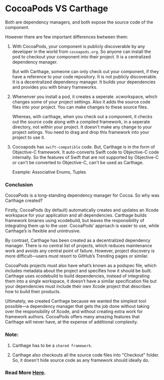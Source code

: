 # CocoaPods VS Carthage

Both are dependency managers, and both expose the source code of the component.

However there are few important differences bwtween them:

1. With CocoaPods, your component is publicly discoverable by any developer in the world from ```cocoapods.org```. So anyone can install the pod to checkout your component into their project. It is a centralized dependency manager.

	But with Carthage, someone can only check out your component, if they have a reference to your code repository. It is not publicly discoverable. It is a decentralized dependency manager. It builds your dependencies and provides you with binary frameworks.

2. Whenenver you install a pod, it creates a seperate .xcworkspace, which changes some of your project settings. Also it adds the source code files into your project. You can make changes to these source files.

	Whereas, with carthage, when you check out a component, it checks out the source code along with a compiled framework, in a seperate directory, not within your project. It doesn't make any change to your project setings. You need to drag and drop this framework into your project to use it.
	
3. Cocoapods has ```swift-compatible``` code. But, Carthage is in the form of Objective-C framework. It auto-converts Swift code to Objective-C code internally. So the features of Swift that are not supported by Objective-C or can't be converted to Objective-C, can't be used as Carthage.

	Example: Associative Enums, Tuples
	
### Conclusion

CocoaPods is a long-standing dependency manager for Cocoa. So why was Carthage created?

Firstly, CocoaPods (by default) automatically creates and updates an Xcode workspace for your application and all dependencies. Carthage builds framework binaries using xcodebuild, but leaves the responsibility of integrating them up to the user. CocoaPods’ approach is easier to use, while Carthage’s is flexible and unintrusive.

By contrast, Carthage has been created as a decentralized dependency manager. There is no central list of projects, which reduces maintenance work and avoids any central point of failure. However, project discovery is more difficult—users must resort to GitHub’s Trending pages or similar.

CocoaPods projects must also have what’s known as a podspec file, which includes metadata about the project and specifies how it should be built. Carthage uses xcodebuild to build dependencies, instead of integrating them into a single workspace, it doesn’t have a similar specification file but your dependencies must include their own Xcode project that describes how to build their products.

Ultimately, we created Carthage because we wanted the simplest tool possible—a dependency manager that gets the job done without taking over the responsibility of Xcode, and without creating extra work for framework authors. CocoaPods offers many amazing features that Carthage will never have, at the expense of additional complexity.

### Note:

1. Carthage has to be a ```shared framework```.
	
2. Carthage also checkouts all the source code files into "Checkout" folder. So, it doesn't hide source code as any framework should ideally do.

### Read More [Here](https://a-coding.com/a-review-of-ios-dependency-managers/).